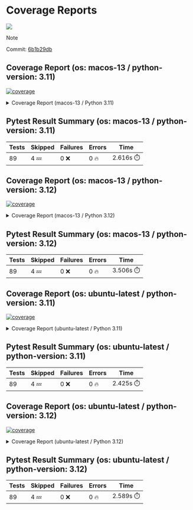 # Coverage Reports
[![](https://github.com/7rikazhexde/video-grid-merge/actions/workflows/test_multi_os.yml/badge.svg)](https://github.com/7rikazhexde/video-grid-merge/actions/workflows/test_multi_os.yml)

> [!Note]
> 
> Commit: [6b1b29db](https://github.com/7rikazhexde/video-grid-merge/tree/6b1b29db)

## Coverage Report (os: macos-13 / python-version: 3.11)
<a href="https://github.com/7rikazhexde/video-grid-merge/blob/6b1b29db0e9ec8720e27d29fd0c4e5f358e5ab43/README.md"><img alt="coverage" src="https://img.shields.io/badge/coverage-100%25-brightgreen.svg" /></a><details><summary>Coverage Report (macos-13 / Python 3.11) </summary><table><tr><th>File</th><th>Stmts</th><th>Miss</th><th>Cover</th><th>Missing</th></tr><tbody><tr><td><a href="https://github.com/7rikazhexde/video-grid-merge/blob/6b1b29db0e9ec8720e27d29fd0c4e5f358e5ab43/ton_txns_data_conv/__init__.py">\_\_init\_\_.py</a></td><td>0</td><td>0</td><td>100%</td><td>&nbsp;</td></tr><tr><td><a href="https://github.com/7rikazhexde/video-grid-merge/blob/6b1b29db0e9ec8720e27d29fd0c4e5f358e5ab43/ton_txns_data_conv/__main__.py">\_\_main\_\_.py</a></td><td>154</td><td>0</td><td>100%</td><td>&nbsp;</td></tr><tr><td><a href="https://github.com/7rikazhexde/video-grid-merge/blob/6b1b29db0e9ec8720e27d29fd0c4e5f358e5ab43/ton_txns_data_conv/delete_files.py">delete_files.py</a></td><td>13</td><td>0</td><td>100%</td><td>&nbsp;</td></tr><tr><td><a href="https://github.com/7rikazhexde/video-grid-merge/blob/6b1b29db0e9ec8720e27d29fd0c4e5f358e5ab43/ton_txns_data_conv/rename_files.py">rename_files.py</a></td><td>10</td><td>0</td><td>100%</td><td>&nbsp;</td></tr><tr><td><b>TOTAL</b></td><td><b>177</b></td><td><b>0</b></td><td><b>100%</b></td><td>&nbsp;</td></tr></tbody></table></details>

## Pytest Result Summary (os: macos-13 / python-version: 3.11)
| Tests | Skipped | Failures | Errors | Time |
| ----- | ------- | -------- | -------- | ------------------ |
| 89 | 4 :zzz: | 0 :x: | 0 :fire: | 2.616s :stopwatch: |


## Coverage Report (os: macos-13 / python-version: 3.12)
<a href="https://github.com/7rikazhexde/video-grid-merge/blob/6b1b29db0e9ec8720e27d29fd0c4e5f358e5ab43/README.md"><img alt="coverage" src="https://img.shields.io/badge/coverage-100%25-brightgreen.svg" /></a><details><summary>Coverage Report (macos-13 / Python 3.12) </summary><table><tr><th>File</th><th>Stmts</th><th>Miss</th><th>Cover</th><th>Missing</th></tr><tbody><tr><td><a href="https://github.com/7rikazhexde/video-grid-merge/blob/6b1b29db0e9ec8720e27d29fd0c4e5f358e5ab43/ton_txns_data_conv/__init__.py">\_\_init\_\_.py</a></td><td>0</td><td>0</td><td>100%</td><td>&nbsp;</td></tr><tr><td><a href="https://github.com/7rikazhexde/video-grid-merge/blob/6b1b29db0e9ec8720e27d29fd0c4e5f358e5ab43/ton_txns_data_conv/__main__.py">\_\_main\_\_.py</a></td><td>154</td><td>0</td><td>100%</td><td>&nbsp;</td></tr><tr><td><a href="https://github.com/7rikazhexde/video-grid-merge/blob/6b1b29db0e9ec8720e27d29fd0c4e5f358e5ab43/ton_txns_data_conv/delete_files.py">delete_files.py</a></td><td>13</td><td>0</td><td>100%</td><td>&nbsp;</td></tr><tr><td><a href="https://github.com/7rikazhexde/video-grid-merge/blob/6b1b29db0e9ec8720e27d29fd0c4e5f358e5ab43/ton_txns_data_conv/rename_files.py">rename_files.py</a></td><td>10</td><td>0</td><td>100%</td><td>&nbsp;</td></tr><tr><td><b>TOTAL</b></td><td><b>177</b></td><td><b>0</b></td><td><b>100%</b></td><td>&nbsp;</td></tr></tbody></table></details>

## Pytest Result Summary (os: macos-13 / python-version: 3.12)
| Tests | Skipped | Failures | Errors | Time |
| ----- | ------- | -------- | -------- | ------------------ |
| 89 | 4 :zzz: | 0 :x: | 0 :fire: | 3.506s :stopwatch: |


## Coverage Report (os: ubuntu-latest / python-version: 3.11)
<a href="https://github.com/7rikazhexde/video-grid-merge/blob/6b1b29db0e9ec8720e27d29fd0c4e5f358e5ab43/README.md"><img alt="coverage" src="https://img.shields.io/badge/coverage-100%25-brightgreen.svg" /></a><details><summary>Coverage Report (ubuntu-latest / Python 3.11) </summary><table><tr><th>File</th><th>Stmts</th><th>Miss</th><th>Cover</th><th>Missing</th></tr><tbody><tr><td><a href="https://github.com/7rikazhexde/video-grid-merge/blob/6b1b29db0e9ec8720e27d29fd0c4e5f358e5ab43/ton_txns_data_conv/__init__.py">\_\_init\_\_.py</a></td><td>0</td><td>0</td><td>100%</td><td>&nbsp;</td></tr><tr><td><a href="https://github.com/7rikazhexde/video-grid-merge/blob/6b1b29db0e9ec8720e27d29fd0c4e5f358e5ab43/ton_txns_data_conv/__main__.py">\_\_main\_\_.py</a></td><td>154</td><td>0</td><td>100%</td><td>&nbsp;</td></tr><tr><td><a href="https://github.com/7rikazhexde/video-grid-merge/blob/6b1b29db0e9ec8720e27d29fd0c4e5f358e5ab43/ton_txns_data_conv/delete_files.py">delete_files.py</a></td><td>13</td><td>0</td><td>100%</td><td>&nbsp;</td></tr><tr><td><a href="https://github.com/7rikazhexde/video-grid-merge/blob/6b1b29db0e9ec8720e27d29fd0c4e5f358e5ab43/ton_txns_data_conv/rename_files.py">rename_files.py</a></td><td>10</td><td>0</td><td>100%</td><td>&nbsp;</td></tr><tr><td><b>TOTAL</b></td><td><b>177</b></td><td><b>0</b></td><td><b>100%</b></td><td>&nbsp;</td></tr></tbody></table></details>

## Pytest Result Summary (os: ubuntu-latest / python-version: 3.11)
| Tests | Skipped | Failures | Errors | Time |
| ----- | ------- | -------- | -------- | ------------------ |
| 89 | 4 :zzz: | 0 :x: | 0 :fire: | 2.425s :stopwatch: |


## Coverage Report (os: ubuntu-latest / python-version: 3.12)
<a href="https://github.com/7rikazhexde/video-grid-merge/blob/6b1b29db0e9ec8720e27d29fd0c4e5f358e5ab43/README.md"><img alt="coverage" src="https://img.shields.io/badge/coverage-100%25-brightgreen.svg" /></a><details><summary>Coverage Report (ubuntu-latest / Python 3.12) </summary><table><tr><th>File</th><th>Stmts</th><th>Miss</th><th>Cover</th><th>Missing</th></tr><tbody><tr><td><a href="https://github.com/7rikazhexde/video-grid-merge/blob/6b1b29db0e9ec8720e27d29fd0c4e5f358e5ab43/ton_txns_data_conv/__init__.py">\_\_init\_\_.py</a></td><td>0</td><td>0</td><td>100%</td><td>&nbsp;</td></tr><tr><td><a href="https://github.com/7rikazhexde/video-grid-merge/blob/6b1b29db0e9ec8720e27d29fd0c4e5f358e5ab43/ton_txns_data_conv/__main__.py">\_\_main\_\_.py</a></td><td>154</td><td>0</td><td>100%</td><td>&nbsp;</td></tr><tr><td><a href="https://github.com/7rikazhexde/video-grid-merge/blob/6b1b29db0e9ec8720e27d29fd0c4e5f358e5ab43/ton_txns_data_conv/delete_files.py">delete_files.py</a></td><td>13</td><td>0</td><td>100%</td><td>&nbsp;</td></tr><tr><td><a href="https://github.com/7rikazhexde/video-grid-merge/blob/6b1b29db0e9ec8720e27d29fd0c4e5f358e5ab43/ton_txns_data_conv/rename_files.py">rename_files.py</a></td><td>10</td><td>0</td><td>100%</td><td>&nbsp;</td></tr><tr><td><b>TOTAL</b></td><td><b>177</b></td><td><b>0</b></td><td><b>100%</b></td><td>&nbsp;</td></tr></tbody></table></details>

## Pytest Result Summary (os: ubuntu-latest / python-version: 3.12)
| Tests | Skipped | Failures | Errors | Time |
| ----- | ------- | -------- | -------- | ------------------ |
| 89 | 4 :zzz: | 0 :x: | 0 :fire: | 2.589s :stopwatch: |


